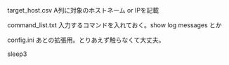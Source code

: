 target_host.csv
A列に対象のホストネーム or IPを記載

command_list.txt
入力するコマンドを入れておく。show log messages とか

config.ini
あとの拡張用。とりあえず触らなくて大丈夫。

sleep3
